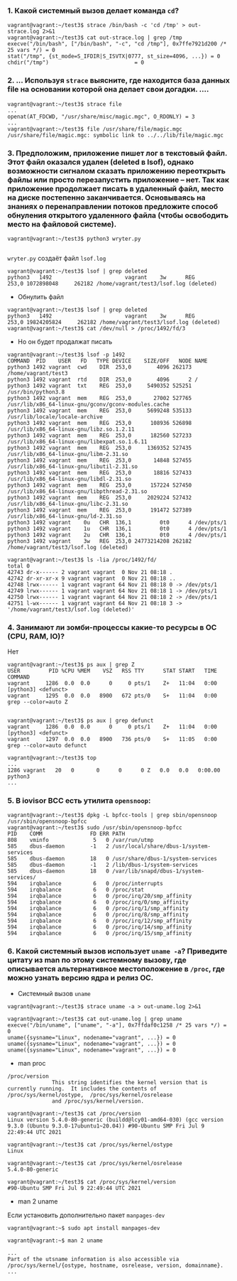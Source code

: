 ### 1.  Какой системный вызов делает команда `cd`?   
```
vagrant@vagrant:~/test3$ strace /bin/bash -c 'cd /tmp' > out-strace.log 2>&1 
vagrant@vagrant:~/test3$ cat out-strace.log | grep /tmp
execve("/bin/bash", ["/bin/bash", "-c", "cd /tmp"], 0x7ffe7921d200 /* 25 vars */) = 0
stat("/tmp", {st_mode=S_IFDIR|S_ISVTX|0777, st_size=4096, ...}) = 0
chdir("/tmp")                           = 0
```


### 2. ... Используя `strace` выясните, где находится база данных file на основании которой она делает свои догадки. ....
```
vagrant@vagrant:~/test3$ strace file
...
openat(AT_FDCWD, "/usr/share/misc/magic.mgc", O_RDONLY) = 3  
...
vagrant@vagrant:~/test3$ file /usr/share/file/magic.mgc  
/usr/share/file/magic.mgc: symbolic link to ../../lib/file/magic.mgc  
```
### 3.  Предположим, приложение пишет лог в текстовый файл. Этот файл оказался удален (deleted в lsof), однако возможности сигналом сказать приложению переоткрыть файлы или просто перезапустить приложение – нет. Так как приложение продолжает писать в удаленный файл, место на диске постепенно заканчивается. Основываясь на знаниях о перенаправлении потоков предложите способ обнуления открытого удаленного файла (чтобы освободить место на файловой системе).   


```
vagrant@vagrant:~/test3$ python3 wryter.py


```
`wryter.py` создаёт файл `lsof.log`
```
vagrant@vagrant:~/test3$ lsof | grep deleted
python3   1492                       vagrant    3w      REG              253,0 1072898048     262182 /home/vagrant/test3/lsof.log (deleted)

```
 - Обнулить файл
```
vagrant@vagrant:~/test3$ lsof | grep deleted
python3   1492                       vagrant    3w      REG              253,0 19824205824     262182 /home/vagrant/test3/lsof.log (deleted)
vagrant@vagrant:~/test3$ cat /dev/null > /proc/1492/fd/3

```
- Но он будет продалжат писать
```
vagrant@vagrant:~/test3$ lsof -p 1492
COMMAND  PID    USER   FD   TYPE DEVICE    SIZE/OFF   NODE NAME
python3 1492 vagrant  cwd    DIR  253,0        4096 262173 /home/vagrant/test3
python3 1492 vagrant  rtd    DIR  253,0        4096      2 /
python3 1492 vagrant  txt    REG  253,0     5490352 525251 /usr/bin/python3.8
python3 1492 vagrant  mem    REG  253,0       27002 527765 /usr/lib/x86_64-linux-gnu/gconv/gconv-modules.cache
python3 1492 vagrant  mem    REG  253,0     5699248 535133 /usr/lib/locale/locale-archive
python3 1492 vagrant  mem    REG  253,0      108936 526898 /usr/lib/x86_64-linux-gnu/libz.so.1.2.11
python3 1492 vagrant  mem    REG  253,0      182560 527233 /usr/lib/x86_64-linux-gnu/libexpat.so.1.6.11
python3 1492 vagrant  mem    REG  253,0     1369352 527435 /usr/lib/x86_64-linux-gnu/libm-2.31.so
python3 1492 vagrant  mem    REG  253,0       14848 527455 /usr/lib/x86_64-linux-gnu/libutil-2.31.so
python3 1492 vagrant  mem    REG  253,0       18816 527433 /usr/lib/x86_64-linux-gnu/libdl-2.31.so
python3 1492 vagrant  mem    REG  253,0      157224 527450 /usr/lib/x86_64-linux-gnu/libpthread-2.31.so
python3 1492 vagrant  mem    REG  253,0     2029224 527432 /usr/lib/x86_64-linux-gnu/libc-2.31.so
python3 1492 vagrant  mem    REG  253,0      191472 527389 /usr/lib/x86_64-linux-gnu/ld-2.31.so
python3 1492 vagrant    0u   CHR  136,1         0t0      4 /dev/pts/1
python3 1492 vagrant    1u   CHR  136,1         0t0      4 /dev/pts/1
python3 1492 vagrant    2u   CHR  136,1         0t0      4 /dev/pts/1
python3 1492 vagrant    3w   REG  253,0 24773214208 262182 /home/vagrant/test3/lsof.log (deleted)

```

```
vagrant@vagrant:~/test3$ ls -lia /proc/1492/fd/
total 0
42743 dr-x------ 2 vagrant vagrant  0 Nov 21 08:18 .
42742 dr-xr-xr-x 9 vagrant vagrant  0 Nov 21 08:18 ..
42748 lrwx------ 1 vagrant vagrant 64 Nov 21 08:18 0 -> /dev/pts/1
42749 lrwx------ 1 vagrant vagrant 64 Nov 21 08:18 1 -> /dev/pts/1
42750 lrwx------ 1 vagrant vagrant 64 Nov 21 08:18 2 -> /dev/pts/1
42751 l-wx------ 1 vagrant vagrant 64 Nov 21 08:18 3 -> '/home/vagrant/test3/lsof.log (deleted)'

```


### 4. Занимают ли зомби-процессы какие-то ресурсы в ОС (CPU, RAM, IO)?

Нет  

```
vagrant@vagrant:~/test3$ ps aux | grep Z
USER         PID %CPU %MEM    VSZ   RSS TTY      STAT START   TIME COMMAND
vagrant     1286  0.0  0.0      0     0 pts/1    Z+   11:04   0:00 [python3] <defunct>
vagrant     1295  0.0  0.0   8900   672 pts/0    S+   11:04   0:00 grep --color=auto Z


vagrant@vagrant:~/test3$ ps aux | grep defunct
vagrant     1286  0.0  0.0      0     0 pts/1    Z+   11:04   0:00 [python3] <defunct>
vagrant     1297  0.0  0.0   8900   736 pts/0    S+   11:05   0:00 grep --color=auto defunct

vagrant@vagrant:~/test3$ top
...
1286 vagrant   20   0       0      0      0 Z   0.0   0.0   0:00.00 python3
...
```

### 5. В iovisor BCC есть утилита `opensnoop`:   

```
vagrant@vagrant:~/test3$ dpkg -L bpfcc-tools | grep sbin/opensnoop
/usr/sbin/opensnoop-bpfcc
vagrant@vagrant:~/test3$ sudo /usr/sbin/opensnoop-bpfcc
PID    COMM               FD ERR PATH
808    vminfo              5   0 /var/run/utmp
585    dbus-daemon        -1   2 /usr/local/share/dbus-1/system-services
585    dbus-daemon        18   0 /usr/share/dbus-1/system-services
585    dbus-daemon        -1   2 /lib/dbus-1/system-services
585    dbus-daemon        18   0 /var/lib/snapd/dbus-1/system-services/
594    irqbalance          6   0 /proc/interrupts
594    irqbalance          6   0 /proc/stat
594    irqbalance          6   0 /proc/irq/20/smp_affinity
594    irqbalance          6   0 /proc/irq/0/smp_affinity
594    irqbalance          6   0 /proc/irq/1/smp_affinity
594    irqbalance          6   0 /proc/irq/8/smp_affinity
594    irqbalance          6   0 /proc/irq/12/smp_affinity
594    irqbalance          6   0 /proc/irq/14/smp_affinity
594    irqbalance          6   0 /proc/irq/15/smp_affinity

```

### 6. Какой системный вызов использует `uname -a`? Приведите цитату из man по этому системному вызову, где описывается альтернативное местоположение в `/proc`, где можно узнать версию ядра и релиз ОС.

- Системный вызов `uname`

```
vagrant@vagrant:~/test3$ strace uname -a > out-uname.log 2>&1

vagrant@vagrant:~/test3$ cat out-uname.log | grep uname
execve("/bin/uname", ["uname", "-a"], 0x7ffdaf0c1258 /* 25 vars */) = 0
uname({sysname="Linux", nodename="vagrant", ...}) = 0
uname({sysname="Linux", nodename="vagrant", ...}) = 0
uname({sysname="Linux", nodename="vagrant", ...}) = 0

```
- man proc
```
/proc/version
              This string identifies the kernel version that is currently running.  It includes the contents of  /proc/sys/kernel/ostype,  /proc/sys/kernel/osrelease
              and /proc/sys/kernel/version.
```
   
```
vagrant@vagrant:~/test3$ cat /proc/version
Linux version 5.4.0-80-generic (buildd@lcy01-amd64-030) (gcc version 9.3.0 (Ubuntu 9.3.0-17ubuntu1~20.04)) #90-Ubuntu SMP Fri Jul 9 22:49:44 UTC 2021
```

```
vagrant@vagrant:~/test3$ cat /proc/sys/kernel/ostype
Linux
```

```
vagrant@vagrant:~/test3$ cat /proc/sys/kernel/osrelease
5.4.0-80-generic
```

```
vagrant@vagrant:~/test3$ cat /proc/sys/kernel/version
#90-Ubuntu SMP Fri Jul 9 22:49:44 UTC 2021
```
- man 2 uname   

Если установить дополнительно пакет `manpages-dev`
```
vagrant@vagrant:~$ sudo apt install manpages-dev
```

```
vagrant@vagrant:~$ man 2 uname

...
Part of the utsname information is also accessible via /proc/sys/kernel/{ostype, hostname, osrelease, version, domainname}.
...
```